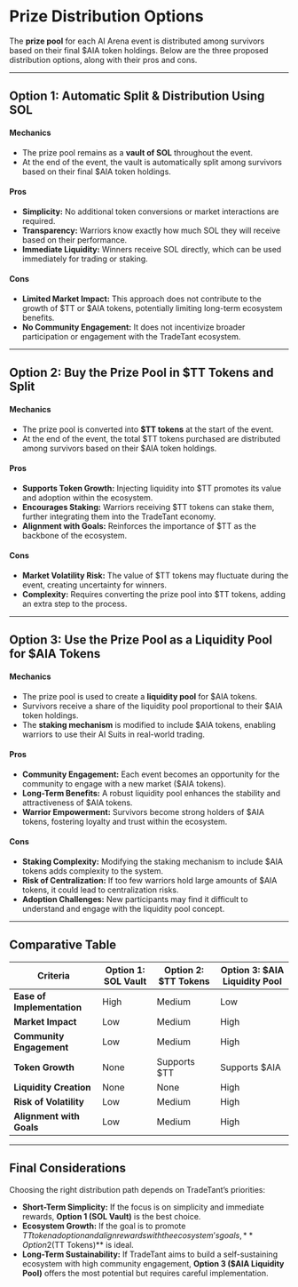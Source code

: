 # **Prize Distribution Options**

The **prize pool** for each AI Arena event is distributed among survivors based on their final $AIA token holdings. Below are the three proposed distribution options, along with their pros and cons.

---

## **Option 1: Automatic Split & Distribution Using SOL**

#### **Mechanics**
- The prize pool remains as a **vault of SOL** throughout the event.
- At the end of the event, the vault is automatically split among survivors based on their final $AIA token holdings.

#### **Pros**
- **Simplicity:** No additional token conversions or market interactions are required.
- **Transparency:** Warriors know exactly how much SOL they will receive based on their performance.
- **Immediate Liquidity:** Winners receive SOL directly, which can be used immediately for trading or staking.

#### **Cons**
- **Limited Market Impact:** This approach does not contribute to the growth of $TT or $AIA tokens, potentially limiting long-term ecosystem benefits.
- **No Community Engagement:** It does not incentivize broader participation or engagement with the TradeTant ecosystem.

---

## **Option 2: Buy the Prize Pool in $TT Tokens and Split**

#### **Mechanics**
- The prize pool is converted into **$TT tokens** at the start of the event.
- At the end of the event, the total $TT tokens purchased are distributed among survivors based on their $AIA token holdings.

#### **Pros**
- **Supports Token Growth:** Injecting liquidity into $TT promotes its value and adoption within the ecosystem.
- **Encourages Staking:** Warriors receiving $TT tokens can stake them, further integrating them into the TradeTant economy.
- **Alignment with Goals:** Reinforces the importance of $TT as the backbone of the ecosystem.

#### **Cons**
- **Market Volatility Risk:** The value of $TT tokens may fluctuate during the event, creating uncertainty for winners.
- **Complexity:** Requires converting the prize pool into $TT tokens, adding an extra step to the process.

---

## **Option 3: Use the Prize Pool as a Liquidity Pool for $AIA Tokens**

#### **Mechanics**
- The prize pool is used to create a **liquidity pool** for $AIA tokens.
- Survivors receive a share of the liquidity pool proportional to their $AIA token holdings.
- The **staking mechanism** is modified to include $AIA tokens, enabling warriors to use their AI Suits in real-world trading.

#### **Pros**
- **Community Engagement:** Each event becomes an opportunity for the community to engage with a new market ($AIA tokens).
- **Long-Term Benefits:** A robust liquidity pool enhances the stability and attractiveness of $AIA tokens.
- **Warrior Empowerment:** Survivors become strong holders of $AIA tokens, fostering loyalty and trust within the ecosystem.

#### **Cons**
- **Staking Complexity:** Modifying the staking mechanism to include $AIA tokens adds complexity to the system.
- **Risk of Centralization:** If too few warriors hold large amounts of $AIA tokens, it could lead to centralization risks.
- **Adoption Challenges:** New participants may find it difficult to understand and engage with the liquidity pool concept.

---

## **Comparative Table**

| **Criteria**               | **Option 1: SOL Vault**          | **Option 2: $TT Tokens**        | **Option 3: $AIA Liquidity Pool** |
|----------------------------|----------------------------------|----------------------------------|------------------------------------|
| **Ease of Implementation** | High                            | Medium                          | Low                                |
| **Market Impact**           | Low                             | Medium                          | High                              |
| **Community Engagement**    | Low                             | Medium                          | High                              |
| **Token Growth**            | None                            | Supports $TT                   | Supports $AIA                     |
| **Liquidity Creation**      | None                            | None                            | High                              |
| **Risk of Volatility**      | Low                             | Medium                          | High                              |
| **Alignment with Goals**    | Low                             | Medium                          | High                              |

---

## **Final Considerations**

Choosing the right distribution path depends on TradeTant’s priorities:

- **Short-Term Simplicity:** If the focus is on simplicity and immediate rewards, **Option 1 (SOL Vault)** is the best choice.
- **Ecosystem Growth:** If the goal is to promote $TT token adoption and align rewards with the ecosystem’s goals, **Option 2 ($TT Tokens)** is ideal.
- **Long-Term Sustainability:** If TradeTant aims to build a self-sustaining ecosystem with high community engagement, **Option 3 ($AIA Liquidity Pool)** offers the most potential but requires careful implementation.